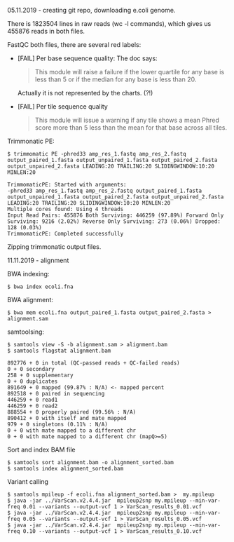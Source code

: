 05.11.2019 - creating git repo, downloading e.coli genome.

There is 1823504 lines in raw reads (wc -l commands),
which gives us 455876 reads in both files.

FastQC both files, there are several red labels:

  * [FAIL] Per base sequence quality:
    The doc says:
    >This module will raise a failure if the lower
    >quartile for any base is less than 5 or if the median for 
    >any base is less than 20.
    
    Actually it is not represented by the charts. (?!)

  * [FAIL] Per tile sequence quality
    > This module will issue a warning if any tile shows a mean Phred
    > score more than 5 less than the mean for that base across all tiles.

  Trimmonatic PE:

  ```
  $ trimmomatic PE -phred33 amp_res_1.fastq amp_res_2.fastq output_paired_1.fasta output_unpaired_1.fasta output_paired_2.fasta output_unpaired_2.fasta LEADING:20 TRAILING:20 SLIDINGWINDOW:10:20 MINLEN:20

TrimmomaticPE: Started with arguments:
 -phred33 amp_res_1.fastq amp_res_2.fastq output_paired_1.fasta output_unpaired_1.fasta output_paired_2.fasta output_unpaired_2.fasta LEADING:20 TRAILING:20 SLIDINGWINDOW:10:20 MINLEN:20
Multiple cores found: Using 4 threads
Input Read Pairs: 455876 Both Surviving: 446259 (97.89%) Forward Only Surviving: 9216 (2.02%) Reverse Only Surviving: 273 (0.06%) Dropped: 128 (0.03%)
TrimmomaticPE: Completed successfully
  ```

  Zipping trimmonatic output files.
  
11.11.2019 - alignment

BWA indexing:

    $ bwa index ecoli.fna 

BWA alignment:

    $ bwa mem ecoli.fna output_paired_1.fasta output_paired_2.fasta > alignment.sam

samtoolsing:

    $ samtools view -S -b alignment.sam > alignment.bam
    $ samtools flagstat alignment.bam
    
    892776 + 0 in total (QC-passed reads + QC-failed reads)
    0 + 0 secondary
    258 + 0 supplementary
    0 + 0 duplicates
    891649 + 0 mapped (99.87% : N/A) <- mapped percent
    892518 + 0 paired in sequencing
    446259 + 0 read1
    446259 + 0 read2
    888554 + 0 properly paired (99.56% : N/A)
    890412 + 0 with itself and mate mapped
    979 + 0 singletons (0.11% : N/A)
    0 + 0 with mate mapped to a different chr
    0 + 0 with mate mapped to a different chr (mapQ>=5)

Sort and index BAM file

    $ samtools sort alignment.bam -o alignment_sorted.bam
    $ samtools index alignment_sorted.bam

Variant calling    

    $ samtools mpileup -f ecoli.fna alignment_sorted.bam >  my.mpileup
    $ java -jar ../VarScan.v2.4.4.jar  mpileup2snp my.mpileup --min-var-freq 0.01 --variants --output-vcf 1 > VarScan_results_0.01.vcf
    $ java -jar ../VarScan.v2.4.4.jar  mpileup2snp my.mpileup --min-var-freq 0.05 --variants --output-vcf 1 > VarScan_results_0.05.vcf
    $ java -jar ../VarScan.v2.4.4.jar  mpileup2snp my.mpileup --min-var-freq 0.10 --variants --output-vcf 1 > VarScan_results_0.10.vcf

